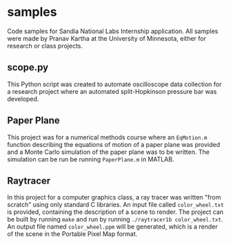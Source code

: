 # samples
Code samples for Sandia National Labs Internship application. All samples were
made by Pranav Kartha at the University of Minnesota, either for research or
class projects.

## scope.py
This Python script was created to automate oscilloscope data collection for a
research project where an automated split-Hopkinson pressure bar was developed.

## Paper Plane
This project was for a numerical methods course where an `EqMotion.m` function
describing the equations of motion of a paper plane was provided and a Monte
Carlo simulation of the paper plane was to be written. The simulation can be
run be running `PaperPlane.m` in MATLAB.

## Raytracer
In this project for a computer graphics class, a ray tracer was written "from
scratch" using only standard C libraries. An input file called
`color_wheel.txt` is provided, containing the description of a scene to render.
The project can be built by running `make` and run by running `./raytracer1b
color_wheel.txt`. An output file named `color_wheel.ppm` will be generated,
which is a render of the scene in the Portable Pixel Map format.
